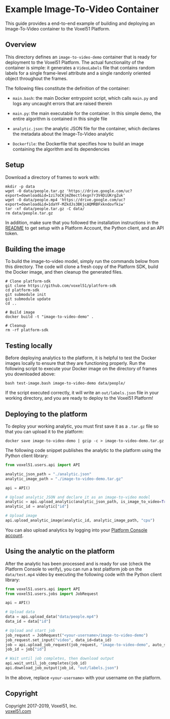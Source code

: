 # Example Image-To-Video Container

This guide provides a end-to-end example of building and deploying an
Image-To-Video container to the Voxel51 Platform.


## Overview

This directory defines an `image-to-video-demo` container that is ready for
deployment to the Voxel51 Platform. The actual functionality of the container
is simple: it generates a `VideoLabels` file that contains random labels for a
single frame-level attribute and a single randonly oriented object throughout
the frames.

The following files constitute the definition of the container:

- `main.bash`: the main Docker entrypoint script, which calls `main.py` and
logs any uncaught errors that are raised therein

- `main.py`: the main executable for the container. In this simple demo, the
entire algorithm is contained in this single file

- `analytic.json`: the analytic JSON file for the container, which declares
the metadata about the Image-To-Video analytic

- `Dockerfile`: the Dockerfile that specifies how to build an image containing
the algorithm and its dependencies


## Setup

Download a directory of frames to work with:

```shell
mkdir -p data
wget -O data/people.tar.gz 'https://drive.google.com/uc?export=download&id=1zi7oCKjmZ0ectl4xgn7r3V4DiUKrgZuk'
wget -O data/people.mp4 'https://drive.google.com/uc?export=download&id=1daYF-MZkdJs3BKjcAQMRBFxkndovfkiw'
tar -xf data/people.tar.gz -C data/
rm data/people.tar.gz
```

In addition, make sure that you followed the installation instructions in the
[README](../../README.md) to get setup with a Platform Account, the Python
client, and an API token.


## Building the image

To build the image-to-video model, simply run the commands below from this
directory. The code will clone a fresh copy of the Platform SDK, build the
Docker image, and then cleanup the generated files.

```shell
# Clone platform-sdk
git clone https://github.com/voxel51/platform-sdk
cd platform-sdk
git submodule init
git submodule update
cd ..

# Build image
docker build -t "image-to-video-demo" .

# Cleanup
rm -rf platform-sdk
```


## Testing locally

Before deploying analytics to the platform, it is helpful to test the Docker
images locally to ensure that they are functioning properly. Run the following
script to execute your Docker image on the directory of frames you downloaded
above:

```shell
bash test-image.bash image-to-video-demo data/people/
```

If the script executed correctly, it will write an `out/labels.json` file in
your working directory, and you are ready to deploy to the Voxel51 Platform!


## Deploying to the platform

To deploy your working analytic, you must first save it as a `.tar.gz` file so
that you can upload it to the platform:

```shell
docker save image-to-video-demo | gzip -c > image-to-video-demo.tar.gz
```

The following code snippet publishes the analytic to the platform using the
Python client library:

```py
from voxel51.users.api import API

analytic_json_path = "./analytic.json"
analytic_image_path = "./image-to-video-demo.tar.gz"

api = API()

# Upload analytic JSON and declare it as an image-to-video model
analytic = api.upload_analytic(analytic_json_path, is_image_to_video=True)
analytic_id = analytic["id"]

# Upload image
api.upload_analytic_image(analytic_id, analytic_image_path, "cpu")
```

You can also upload analytics by logging into your
[Platform Console account](https://console.voxel51.com).


## Using the analytic on the platform

After the analytic has been processed and is ready for use (check the Platform
Console to verify), you can run a test platform job on the `data/test.mp4`
video by executing the following code with the Python client library:

```py
from voxel51.users.api import API
from voxel51.users.jobs import JobRequest

api = API()

# Upload data
data = api.upload_data("data/people.mp4")
data_id = data["id"]

# Upload and start job
job_request = JobRequest("<your-username>/image-to-video-demo")
job_request.set_input("video", data_id=data_id)
job = api.upload_job_request(job_request, "image-to-video-demo", auto_start=True)
job_id = job["id"]

# Wait until job completes, then download output
api.wait_until_job_completes(job_id)
api.download_job_output(job_id, "out/labels.json")
```

In the above, replace `<your-username>` with your username on the platform.


## Copyright

Copyright 2017-2019, Voxel51, Inc.<br>
[voxel51.com](https://voxel51.com)
